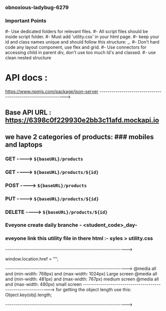 ### obnoxious-ladybug-6279

### Important Points
 #- Use dedicated folders for relevant files.
 #- All script files should be inside script folder.
 #- Must add 'utility.css' in your html page. 
 #- keep your id and class names unique and should follow this structure: <working area>_<working component>.
 #- Don't hard code any layout component, use flex and grid.
 #- Use connectors for accessing child in parent div, don't use too much Id's and classed. 
 #- use clean nested structure

 # API docs : 
https://www.npmjs.com/package/json-server
------------------------------------------------------------->
## Base API URL : https://6398c0f229930e2bb3c11afd.mockapi.io
## we have 2 categories of products: ### mobiles and laptops
### GET ---->  `${baseURL}/products`
### GET ---->  `${baseURL}/products/${id}`
### POST ---->  `${baseURL}/products`
### PUT ---->  `${baseURL}/products/${id}`
### DELETE ---->  `${baseURL}/products/${id}`
### Eveyone create daily branche - <student_code>_day-<day number>
### eveyone link this utility file in there html :- syles > utility.css

------------------------------------------------------------->

window.location.href = "";

------------------------------------------------------------->
 @media all and (min-width: 768px) and (max-width: 1024px) Large screen 
 @media all and (min-width: 481px) and (max-width: 767px)   medium screen
 @media all and (max-width: 480px) small screen
------------------------------------------------------------->
 for getting the object length use this:
 Object.key(obj).length;
 
------------------------------------------------------------->